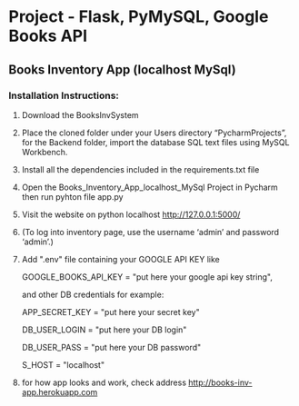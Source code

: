 #   Project - Flask, PyMySQL, Google Books API
##  Books Inventory App (localhost MySql)
### Installation Instructions:
1. Download the BooksInvSystem
2. Place the cloned folder under your Users directory “PycharmProjects”, for the Backend folder, import the database SQL text files using MySQL Workbench.
3. Install all the dependencies included in the requirements.txt file
4. Open the Books_Inventory_App_localhost_MySql Project in Pycharm then run pyhton file app.py 
5. Visit the website on python localhost http://127.0.0.1:5000/
6. (To log into inventory page, use the username ‘admin’ and password ‘admin’.)
7. Add ".env" file containing your GOOGLE API KEY like
 
    GOOGLE_BOOKS_API_KEY = "put here your google api key string", 

    and other DB credentials for example:

    APP_SECRET_KEY = "put here your secret key"

    DB_USER_LOGIN = "put here your DB login"

    DB_USER_PASS = "put here your DB password"

    S_HOST = "localhost"
    
8. for how app looks and work, check address http://books-inv-app.herokuapp.com
